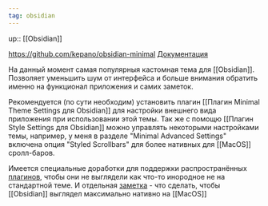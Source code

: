 ```yaml
---
tag: obsidian
---
```

up:: [[Obsidian]]

https://github.com/kepano/obsidian-minimal
[Документация](https://minimal.guide/)

На данный момент самая популярныя кастомная тема для [[Obsidian]]. Позволяет уменьшить шум от интерфейса и больше внимания обратить именно на функционал приложения и самих заметок.

Рекомендуется (по сути необходим) установить плагин [[Плагин Minimal Theme Settings для Obsidian]] для настройки внешнего вида приложения при использовании этой темы. Так же с помощю [[Плагин Style Settings для Obsidian]] можно управлять некоторыми настройками темы, например, у меня в разделе "Minimal Advanced Settings" включена опция "Styled Scrollbars" для более нативных для [[MacOS]] сролл-баров.

Имеется специальные доработки для поддержки распространённых [плагинов](https://minimal.guide/Home#Plugin+support), чтобы они не выглядели как что-то инородное не на стандартной теме. И отдельная [заметка](https://minimal.guide/Guides/macOS+configuration) - что сделать, чтобы [[Obsidian]] выглядел максимально нативно на [[MacOS]]